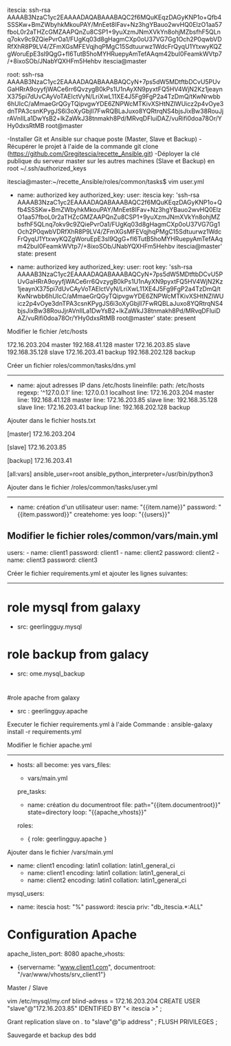 itescia:
ssh-rsa AAAAB3NzaC1yc2EAAAADAQABAAABAQC2f6MQuKEqzDAGyKNP1o+Qfb4SSSKw+BmZWbyhkMkouPAY/MnEet8IFav+Nz3hgYBauo2wvHQ0ElzO1aa57fboL0r2aTHZcGMZAAPQnZu8CSP1+9yuXzmJNmXVkYn8ohjMZbsfhF5QLnq7okv9c9ZQiePvrOa1/FUgKq03d8gHagmCXp0oU37VG7Gg1Och2P0qwbVDRfXhR8P9LV4/ZFmXGsMFEVqjhqPMgC15Sdtuurwz1WdcFrQyqU1YtxwyKQZgWoruEpE3sl9QgG+fI6TutB5hoMYHRuepyAmTefAAqm42buI0FeamkWVtp7/+8ixoSOb/JNabYQXHFm5Hehbv itescia@master

root: 
ssh-rsa AAAAB3NzaC1yc2EAAAADAQABAAABAQCyN+7ps5dW5MDtftbDCvU5PUvGaHRrA9oyyfjWACe6rr6QvzygB0kPs1U1nAyXN9pyxtFQ5HV4WjN2Kz1jeaynX375pi7dUvCAyVoTAElctVyN/LriXwL11XE4J5Fg9FgP2a4TzDmQ/tKwNrwbb6hUIcC/aMmaeGrQGyTQipvgwYDE6ZNPWcMTKivXSHtNZlWUicz2p4vOye3dnTPA3csnKPygJS6i3oXyGbjll7FwRQBLaJuxo8YQRtrqNS4bjsJixBw38RouJjrAVnIlLa1DwYsB2+lkZaWkJ38tnmakh8Pd/MRvqDFluiDAZ/vuRifi0doa78Or/YHy0dxsRtMB root@master

-Installer Git et Ansible sur chaque poste (Master, Slave et Backup)
-Récupérer le projet à l'aide de la commande git clone (https://github.com/Gregitescia/recette_Ansible.git)
-Déployer la clé publique du serveur master sur les autres machines (Slave et Backup) en root
	~/.ssh/authorized_keys
	
	
itescia@master:~/recette_Ansible/roles/common/tasks$ vim user.yml

 - name: authorized key
  authorized_key:
    user: itescia
    key: 'ssh-rsa AAAAB3NzaC1yc2EAAAADAQABAAABAQC2f6MQuKEqzDAGyKNP1o+Qfb4SSSKw+BmZWbyhkMkouPAY/MnEet8IFav+Nz3hgYBauo2wvHQ0ElzO1aa57fboL0r2aTHZcGMZAAPQnZu8CSP1+9yuXzmJNmXVkYn8ohjMZbsfhF5QLnq7okv9c9ZQiePvrOa1/FUgKq03d8gHagmCXp0oU37VG7Gg1Och2P0qwbVDRfXhR8P9LV4/ZFmXGsMFEVqjhqPMgC15Sdtuurwz1WdcFrQyqU1YtxwyKQZgWoruEpE3sl9QgG+fI6TutB5hoMYHRuepyAmTefAAqm42buI0FeamkWVtp7/+8ixoSOb/JNabYQXHFm5Hehbv itescia@master'
    state: present

- name: authorized key
  authorized_key:
    user: root
    key: 'ssh-rsa AAAAB3NzaC1yc2EAAAADAQABAAABAQCyN+7ps5dW5MDtftbDCvU5PUvGaHRrA9oyyfjWACe6rr6QvzygB0kPs1U1nAyXN9pyxtFQ5HV4WjN2Kz1jeaynX375pi7dUvCAyVoTAElctVyN/LriXwL11XE4J5Fg9FgP2a4TzDmQ/tKwNrwbb6hUIcC/aMmaeGrQGyTQipvgwYDE6ZNPWcMTKivXSHtNZlWUicz2p4vOye3dnTPA3csnKPygJS6i3oXyGbjll7FwRQBLaJuxo8YQRtrqNS4bjsJixBw38RouJjrAVnIlLa1DwYsB2+lkZaWkJ38tnmakh8Pd/MRvqDFluiDAZ/vuRifi0doa78Or/YHy0dxsRtMB root@master'
    state: present


Modifier le fichier /etc/hosts
	
172.16.203.204 master
192.168.41.128 master
172.16.203.85 slave
192.168.35.128 slave
172.16.203.41 backup
192.168.202.128 backup

	
Créer un fichier roles/common/tasks/dns.yml

---
- name: ajout adresses IP dans /etc/hosts
  lineinfile:
    path: /etc/hosts
    regexp: '^127\.0\.0\.1'
    line: 127.0.0.1 localhost
    line: 172.16.203.204 master
    line: 192.168.41.128 master
    line: 172.16.203.85 slave
    line: 192.168.35.128 slave
    line: 172.16.203.41 backup
    line: 192.168.202.128 backup

	
	
Ajouter dans le fichier hosts.txt 

[master]
172.16.203.204 


[slave]
172.16.203.85 

[backup]
172.16.203.41 


[all:vars]
ansible_user=root
ansible_python_interpreter=/usr/bin/python3	


	
Ajouter dans le fichier /roles/common/tasks/user.yml

---
- name: création d'un utilisateur
  user:
          name: "{{item.name}}"
          password: "{{item.password}}" 
          createhome: yes
  loop: "{{users}}"

Modifier le fichier roles/common/vars/main.yml
---
users: 
        - name: client1
          password: client1
        - name: client2
          password: client2
        - name: client3
          password: client3
		  
		  
		  
Créer le fichier requirements.yml et ajouter les lignes suivantes:

---
# role mysql from galaxy
- src: geerlingguy.mysql
#
# role backup from galacy
- src: ome.mysql_backup
#
#role apache from galaxy
- src : geerlingguy.apache



Executer le fichier requirements.yml à l'aide Commande : ansible-galaxy install -r requirements.yml



Modifier le fichier apache.yml

---
- hosts: all
  become: yes
  vars_files:
    - vars/main.yml

  pre_tasks:
    - name: création du documentroot
      file: path="{{item.documentroot}}" state=directory
      loop: "{{apache_vhosts}}"     
      
  roles:
    - { role: geerlingguy.apache }
	
	

Ajouter dans le fichier /vars/main.yml

- name: client1
    encoding: latin1
    collation: latin1_general_ci
  - name: client1
    encoding: latin1
    collation: latin1_general_ci
  - name: client2
    encoding: latin1
    collation: latin1_general_ci

mysql_users:
  - name: itescia
    host: "%"
    password: itescia
    priv: "db_itescia.*:ALL"
	
# Configuration Apache
apache_listen_port: 8080
apache_vhosts:
  - {servername: "www.client1.com", documentroot: "/var/www/vhosts/srv_client1"}

Master / Slave

vim /etc/mysql/my.cnf
blind-adress = 172.16.203.204
CREATE USER "slave"@"172.16.203.85" IDENTIFIED BY "< itescia >" ;


Grant replication slave on *.* to "slave"@"ip address" ;
FLUSH PRIVILEGES ;

Sauvegarde et backup des bdd


